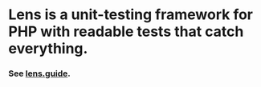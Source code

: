 # Lens is a unit-testing framework for PHP with readable tests that catch everything.

### See [lens.guide](http://lens.guide/).
